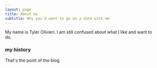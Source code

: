 ```yaml
---
layout: page
title: About me
subtitle: Why you'd want to go on a date with me
---
```


My name is Tyler Olivieri. I am still confused about what I like and want to do. 

### my history

That's the point of the blog 
